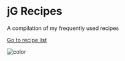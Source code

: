 <h1 id="cover-heading">
  jG Recipes  <!-- TODO: Update title -->
</h1>
<!--
[![GitHub tags](https://img.shields.io/github/tag/MichaelCurrin/docsify-js-template.svg)](https://GitHub.com/MichaelCurrin/docsify-js-template/tags/)  TODO: Update username and repo name -->

A compilation of my frequently used recipes <!-- TODO: Replace with your description -->


<!-- TODO: Update to match your project's benefits/features. Git emojis work great here. 

- :hourglass_flowing_sand: Quickly set up an elegant, responsive site
- :open_file_folder: Use your markdown docs as content
- :sparkles: No compilation step and no templating syntax to learn
- :nut_and_bolt: Built on [DocsifyJS](https://docsify.js.org/)
- :pushpin: The library loads in the browser - no local dependencies
- :cloud: Serve locally and on GitHub Pages or Netlify
-->

[Go to recipe list](README) 

<!-- TODO: Set your background color or image. -->
![color](#b3d9f8)
